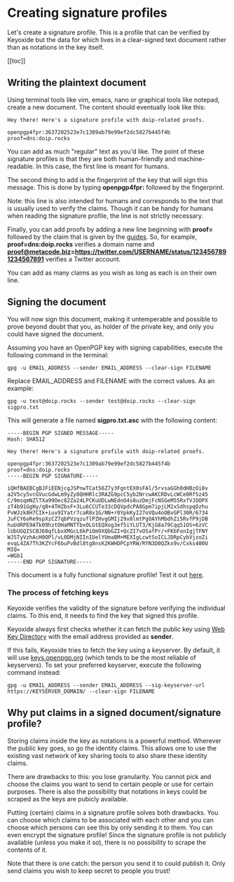 # Creating signature profiles

Let's create a signature profile. This is a profile that can be verified by Keyoxide but the data for which lives in a clear-signed text document rather than as notations in the key itself.

[[toc]]

## Writing the plaintext document

Using terminal tools like vim, emacs, nano or graphical tools like notepad, create a new document. The content should eventually look like this:

```
Hey there! Here's a signature profile with doip-related proofs.

openpgp4fpr:3637202523e7c1309ab79e99ef2dc5827b445f4b
proof=dns:doip.rocks
```

You can add as much "regular" text as you'd like. The point of these signature profiles is that they are both human-friendly and machine-readable. In this case, the first line is meant for humans.

The second thing to add is the fingerprint of the key that will sign this message. This is done by typing **openpgp4fpr:** followed by the fingerprint.

Note: this line is also intended for humans and corresponds to the text that is usually used to verify the claims. Though it can be handy for humans when reading the signature profile, the line is not strictly necessary.

Finally, you can add proofs by adding a new line beginning with **proof=** followed by the claim that is given by the [guides](/guides). So, for example, **proof=dns:doip.rocks** verifies a domain name and **proof@metacode.biz=https://twitter.com/USERNAME/status/1234567891234567891** verifies a Twitter account.

You can add as many claims as you wish as long as each is on their own line.

## Signing the document

You will now sign this document, making it untemperable and possible to prove beyond doubt that you, as holder of the private key, and only you could have signed the document.

Assuming you have an OpenPGP key with signing capabilities, execute the following command in the terminal:

```
gpg -u EMAIL_ADDRESS --sender EMAIL_ADDRESS --clear-sign FILENAME
```

Replace EMAIL_ADDRESS and FILENAME with the correct values. As an example:

```
gpg -u test@doip.rocks --sender test@doip.rocks --clear-sign sigpro.txt
```

This will generate a file named **sigpro.txt.asc** with the following content:

```
-----BEGIN PGP SIGNED MESSAGE-----
Hash: SHA512

Hey there! Here's a signature profile with doip-related proofs.

openpgp4fpr:3637202523e7c1309ab79e99ef2dc5827b445f4b
proof=dns:doip.rocks
-----BEGIN PGP SIGNATURE-----

iQHfBAEBCgBJFiEENjcgJSPnwTCat56Z7y3FgntEX0sFAl/5rvsaGGh0dHBzOi8v
a2V5cy5vcGVucGdwLm9yZy8QHHRlc3RAZG9pcC5yb2NrcwAKCRDvLcWCe0RfSz45
C/9msqmNZlTXa99Oec82Za24LPCKuUDLwNEdnO4s8uzDmjFcNSGeM55RxfVJOOPX
zT4b91GgHy/q8+4THZbsF+3Lu6CCUTe33cDQVpdcPA8Gpm7ipjLM2xSdhspqOzhu
PvWJzk8H7CIk+iuv9IYatr7caR8x1G/NN+r0YpkKyI27oVQu4oOBvGPl30R/6734
JuFCY6oRe9spXzCZ7qbPVzqzuflPZHvgGMIj29x8lmtPgOAYhMbdhZi5RvfP9jDB
huUdRPE9ATk09hztOHaMNTTbxOLGtEQXog3ef5iYLUT3/KjG8a79Cqq51OS+6zVC
lUbUGQISCBJ68qfLbxXMGcL6kPiOm9XQbGZI+QcZI7vOSafPr/+FKbFonIgjTFNY
WJSTyVzhAcH0OPl/vL0DMjNIInIUelYUmaBM+MEXIgLcwtSoICLJDRpCybVjzoZi
evqL4ZA7Th3KZYcF6buPvBdl8tg8nsK2KWHDPCpYRW/RYN3D0QZkx9v/Cxks400U
MIQ=
=WGb1
-----END PGP SIGNATURE-----
```

This document is a fully functional signature profile! Test it out [here](/sig).

### The process of fetching keys

Keyoxide verifies the validity of the signature before verifying the individual claims. To this end, it needs to find the key that signed this profile.

Keyoxide always first checks whether it can fetch the public key using [Web Key Directory](/guides/web-key-directory) with the email address provided as **sender**.

If this fails, Keyoxide tries to fetch the key using a keyserver. By default, it will use [keys.openpgp.org](https://keys.openpgp.org) (which tends to be the most reliable of keyservers). To set your preferred keyserver, execute the following command instead:

```
gpg -u EMAIL_ADDRESS --sender EMAIL_ADDRESS --sig-keyserver-url https://KEYSERVER_DOMAIN/ --clear-sign FILENAME
```

## Why put claims in a signed document/signature profile?

Storing claims inside the key as notations is a powerful method. Wherever the public key goes, so go the identity claims. This allows one to use the existing vast network of key sharing tools to also share these identity claims.

There are drawbacks to this: you lose granularity. You cannot pick and choose the claims you want to send to certain people or use for certain purposes. There is also the possibility that notations in keys could be scraped as the keys are pubicly available.

Putting (certain) claims in a signature profile solves both drawbacks. You can choose which claims to be associated with each other and you can choose which persons can see this by only sending it to them. You can even encrypt the signature profile! Since the signature profile is not publicly available (unless you make it so), there is no possibility to scrape the contents of it.

Note that there is one catch: the person you send it to could publish it. Only send claims you wish to keep secret to people you trust!
